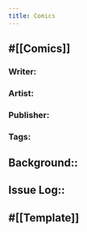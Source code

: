 ```yaml
---
title: Comics
---
```


## #[[Comics]]
### Writer: 

### Artist: 

### Publisher: 

### Tags: 

## Background::

## Issue Log::

## 

## #[[Template]]
